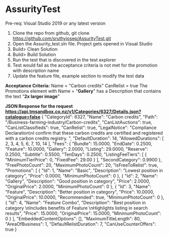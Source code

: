 # AssurityTest
Pre-req: Visual Studio 2019 or any latest version


1. Clone the repo from github, git clone https://github.com/sruthyjosep/AssurityTest.git
2. Open the Assurity_test.sln file. Project gets opened in Visual Studio
3. Build> Clean Solution
4. Build> Build Solution 
5. Run the test that is discovered in the test explorer
6. Test would fail as the acceptance criteria is not met for the promotion with description name
7. Update the feature file, example section to modify the test data

**Acceptance Criteria:**
Name = "Carbon credits"
CanRelist = true
The Promotions element with Name = "**Gallery**" has a Description that contains the text "**2x larger image**"


**JSON Response for the request https://api.tmsandbox.co.nz/v1/Categories/6327/Details.json?catalogue=false**
{
    "CategoryId": 6327,
    "Name": "Carbon credits",
    "Path": "/Business-farming-industry/Carbon-credits",
    "CanListAuctions": true,
    "CanListClassifieds": true,
    "CanRelist": true,
    "LegalNotice": "Compliance Declaration\nI confirm that these carbon credits are certified and registered with a carbon credits registry. ",
    "DefaultDuration": 14,
    "AllowedDurations": [
        2,
        3,
        4,
        5,
        6,
        7,
        10,
        14
    ],
    "Fees": {
        "Bundle": 15.0000,
        "EndDate": 0.2500,
        "Feature": 10.0000,
        "Gallery": 2.0000,
        "Listing": 29.0000,
        "Reserve": 0.2500,
        "Subtitle": 0.5500,
        "TenDays": 0.2500,
        "ListingFeeTiers": [
            {
                "MinimumTierPrice": 0,
                "FixedFee": 29.00
            }
        ],
        "SecondCategory": 0.9900
    },
    "FreePhotoCount": 20,
    "MaximumPhotoCount": 20,
    "IsFreeToRelist": true,
    "Promotions": [
        {
            "Id": 1,
            "Name": "Basic",
            "Description": "Lowest position in category",
            "Price": 0.0000,
            "MinimumPhotoCount": 0
        },
        {
            "Id": 2,
            "Name": "Gallery",
            "Description": "Good position in category",
            "Price": 2.0000,
            "OriginalPrice": 2.0000,
            "MinimumPhotoCount": 0
        },
        {
            "Id": 3,
            "Name": "Feature",
            "Description": "Better position in category",
            "Price": 10.0000,
            "OriginalPrice": 10.0000,
            "Recommended": true,
            "MinimumPhotoCount": 0
        },
        {
            "Id": 4,
            "Name": "Feature Combo",
            "Description": "Best position in category \nIncludes benefits of Feature \nHighlights listing in search results",
            "Price": 15.0000,
            "OriginalPrice": 15.0000,
            "MinimumPhotoCount": 0
        }
    ],
    "EmbeddedContentOptions": [],
    "MaximumTitleLength": 80,
    "AreaOfBusiness": 1,
    "DefaultRelistDuration": 7,
    "CanUseCounterOffers": true
}
